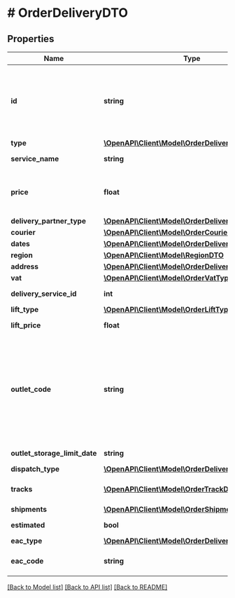 # # OrderDeliveryDTO

## Properties

Name | Type | Description | Notes
------------ | ------------- | ------------- | -------------
**id** | **string** | Идентификатор доставки, присвоенный магазином.  Указывается, только если магазин передал данный идентификатор в ответе на запрос методом &#x60;POST /cart&#x60;. | [optional]
**type** | [**\OpenAPI\Client\Model\OrderDeliveryType**](OrderDeliveryType.md) |  | [optional]
**service_name** | **string** | Наименование службы доставки. | [optional]
**price** | **float** | Стоимость доставки в валюте заказа.  Для отделения целой части от дробной используется точка. | [optional]
**delivery_partner_type** | [**\OpenAPI\Client\Model\OrderDeliveryPartnerType**](OrderDeliveryPartnerType.md) |  | [optional]
**courier** | [**\OpenAPI\Client\Model\OrderCourierDTO**](OrderCourierDTO.md) |  | [optional]
**dates** | [**\OpenAPI\Client\Model\OrderDeliveryDatesDTO**](OrderDeliveryDatesDTO.md) |  | [optional]
**region** | [**\OpenAPI\Client\Model\RegionDTO**](RegionDTO.md) |  | [optional]
**address** | [**\OpenAPI\Client\Model\OrderDeliveryAddressDTO**](OrderDeliveryAddressDTO.md) |  | [optional]
**vat** | [**\OpenAPI\Client\Model\OrderVatType**](OrderVatType.md) |  | [optional]
**delivery_service_id** | **int** | Идентификатор службы доставки | [optional]
**lift_type** | [**\OpenAPI\Client\Model\OrderLiftType**](OrderLiftType.md) |  | [optional]
**lift_price** | **float** | Стоимость подъема на этаж | [optional]
**outlet_code** | **string** | Идентификатор пункта самовывоза, выбранного покупателем для получения заказа.  Идентификатор указывается:  * в личном кабинете магазина при создании или редактировании точки продаж.  Параметр указывается, если &#x60;type&#x3D;PICKUP&#x60;. | [optional]
**outlet_storage_limit_date** | **string** | Формат даты: &#x60;ДД-ММ-ГГГГ&#x60;. | [optional]
**dispatch_type** | [**\OpenAPI\Client\Model\OrderDeliveryDispatchType**](OrderDeliveryDispatchType.md) |  | [optional]
**tracks** | [**\OpenAPI\Client\Model\OrderTrackDTO[]**](OrderTrackDTO.md) | Информация для отслеживания перемещений посылки | [optional]
**shipments** | [**\OpenAPI\Client\Model\OrderShipmentDTO[]**](OrderShipmentDTO.md) | Информация о посылках | [optional]
**estimated** | **bool** | Приблизительная ли дата доставки | [optional]
**eac_type** | [**\OpenAPI\Client\Model\OrderDeliveryEacType**](OrderDeliveryEacType.md) |  | [optional]
**eac_code** | **string** | Код подтверждения ЭАПП (для типа MERCHANT_TO_COURIER) | [optional]

[[Back to Model list]](../../README.md#models) [[Back to API list]](../../README.md#endpoints) [[Back to README]](../../README.md)
